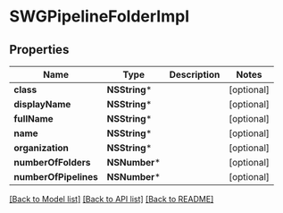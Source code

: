 # SWGPipelineFolderImpl

## Properties
Name | Type | Description | Notes
------------ | ------------- | ------------- | -------------
**class** | **NSString*** |  | [optional] 
**displayName** | **NSString*** |  | [optional] 
**fullName** | **NSString*** |  | [optional] 
**name** | **NSString*** |  | [optional] 
**organization** | **NSString*** |  | [optional] 
**numberOfFolders** | **NSNumber*** |  | [optional] 
**numberOfPipelines** | **NSNumber*** |  | [optional] 

[[Back to Model list]](../README.md#documentation-for-models) [[Back to API list]](../README.md#documentation-for-api-endpoints) [[Back to README]](../README.md)



